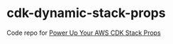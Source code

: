 # cdk-dynamic-stack-props

Code repo for [Power Up Your AWS CDK Stack Props](https://dev.to/aws-builders/power-up-your-aws-cdk-stack-props-np3)

